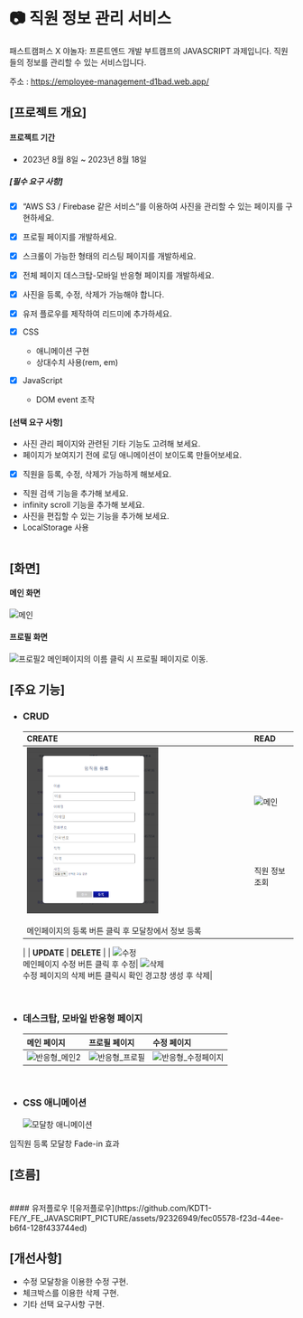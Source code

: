 # :camera: 직원 정보 관리 서비스

패스트캠퍼스 X 야놀자: 프론트엔드 개발 부트캠프의 JAVASCRIPT 과제입니다.
직원들의 정보를 관리할 수 있는 서비스입니다.

주소 : https://employee-management-d1bad.web.app/

## [프로젝트 개요]

#### 프로젝트 기간

- 2023년 8월 8일 ~ 2023년 8월 18일
  <br>

##### [필수 요구 사항]

- [x] “AWS S3 / Firebase 같은 서비스”를 이용하여 사진을 관리할 수 있는 페이지를 구현하세요.
- [x] 프로필 페이지를 개발하세요.
- [x] 스크롤이 가능한 형태의 리스팅 페이지를 개발하세요.
- [x] 전체 페이지 데스크탑-모바일 반응형 페이지를 개발하세요.
- [x] 사진을 등록, 수정, 삭제가 가능해야 합니다.
- [x] 유저 플로우를 제작하여 리드미에 추가하세요.

- [x] CSS
  - 애니메이션 구현
  - 상대수치 사용(rem, em)
- [x] JavaScript
  - DOM event 조작

#### [선택 요구 사항]

- 사진 관리 페이지와 관련된 기타 기능도 고려해 보세요.
- 페이지가 보여지기 전에 로딩 애니메이션이 보이도록 만들어보세요.
- [x] 직원을 등록, 수정, 삭제가 가능하게 해보세요.
- 직원 검색 기능을 추가해 보세요.
- infinity scroll 기능을 추가해 보세요.
- 사진을 편집할 수 있는 기능을 추가해 보세요.
- LocalStorage 사용
  <BR>
  <BR>

## [화면]

#### 메인 화면

![메인](https://github.com/KDT1-FE/Y_FE_JAVASCRIPT_PICTURE/assets/92326949/5b218ca1-48ca-47c7-acf8-f9607ba447e1)
<br>

#### 프로필 화면

![프로필2](https://github.com/KDT1-FE/Y_FE_JAVASCRIPT_PICTURE/assets/92326949/7bdfa5d1-1349-43b9-a626-9f9c7d4c0761)
메인페이지의 이름 클릭 시 프로필 페이지로 이동.

## [주요 기능]

- ### CRUD
  | CREATE                                                                                                                                                       | READ                                                                                                                                                       |
  | ------------------------------------------------------------------------------------------------------------------------------------------------------------ | ---------------------------------------------------------------------------------------------------------------------------------------------------------- |
  | <img src="public/assets/readme/등록.png" alt = "직원 등록" style="width:60%; margin: auto"></img><br><br>메인페이지의 등록 버튼 클릭 후 모달창에서 정보 등록 | ![메인](https://github.com/KDT1-FE/Y_FE_JAVASCRIPT_PICTURE/assets/92326949/280ec00d-d979-44dc-a61f-4c6de8b2769e)<br><br><br><br><br><br><br>직원 정보 조회 |
  |
  | **UPDATE** | **DELETE** |
  | ![수정](https://github.com/KDT1-FE/Y_FE_JAVASCRIPT_PICTURE/assets/92326949/f5c46398-6302-443f-bf2e-e2a55568f631) <br>메인페이지 수정 버튼 클릭 후 수정| ![삭제](https://github.com/KDT1-FE/Y_FE_JAVASCRIPT_PICTURE/assets/92326949/2a7b8751-246c-466c-934a-69090a786e5c)<br>수정 페이지의 삭제 버튼 클릭시 확인 경고창 생성 후 삭제|

<br>

- ### 데스크탑, 모바일 반응형 페이지

  | 메인 페이지                                                                                                              | 프로필 페이지                                                                                                             | 수정 페이지                                                                                                                   |
  | ------------------------------------------------------------------------------------------------------------------------ | ------------------------------------------------------------------------------------------------------------------------- | ----------------------------------------------------------------------------------------------------------------------------- |
  | ![반응형_메인2](https://github.com/KDT1-FE/Y_FE_JAVASCRIPT_PICTURE/assets/92326949/8d3dff1f-cd06-4960-9ec1-5da9639a7b62) | ![반응형_프로필](https://github.com/KDT1-FE/Y_FE_JAVASCRIPT_PICTURE/assets/92326949/58defbc8-0276-477c-a4c9-b342840c0546) | ![반응형_수정페이지](https://github.com/KDT1-FE/Y_FE_JAVASCRIPT_PICTURE/assets/92326949/23b35fca-d3f6-4557-bea7-184e6a7c2649) |

  <br>

- ### CSS 애니메이션
  ![모달창 애니메이션](https://github.com/KDT1-FE/Y_FE_JAVASCRIPT_PICTURE/assets/92326949/38e8cbd0-1a48-4203-aaf1-c2bb4711dded)

임직원 등록 모달창 Fade-in 효과
<br>

## [흐름]

<br>
#### 유저플로우
![유저플로우](https://github.com/KDT1-FE/Y_FE_JAVASCRIPT_PICTURE/assets/92326949/fec05578-f23d-44ee-b6f4-128f433744ed)

## [개선사항]

- 수정 모달창을 이용한 수정 구현.
- 체크박스를 이용한 삭제 구현.
- 기타 선택 요구사항 구현.
